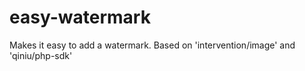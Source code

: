 # easy-watermark
Makes it easy to add a watermark. 
Based on 'intervention/image' and 'qiniu/php-sdk'
